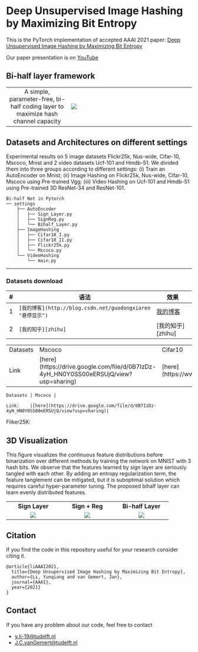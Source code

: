 # Deep Unsupervised Image Hashing by Maximizing Bit Entropy

This is the PyTorch implementation of accepted AAAI 2021 paper: [Deep Unsupervised Image Hashing by Maximizing Bit Entropy](https://arxiv.org/abs/2012.12334)

Our paper presentation is on [YouTube](https://www.youtube.com/watch?v=riZDqdTrNrg)


## Bi-half layer framework
<table border=0 >
	<tbody>
    <tr>
		<tr>
			<td width="19%" align="center"> A simple, parameter-free, bi-half coding layer to maximize hash
channel capacity
  </td>
			<td width="40%" > <img src="https://raw.githubusercontent.com/liyunqianggyn/Deep-Unsupervised-Image-Hashing-by-Maximizing-Bit-Entropy/master/bi_half layer.png"> </td>
		</tr>
	</tbody>
</table>


## Datasets and Architectures on different settings
Experimental results on 5 image datasets
Flickr25k, Nus-wide, Cifar-10, Mscoco, Mnist and 2 video
datasets Ucf-101 and Hmdb-51. 
We divided them into three groups according to different settings: (i) Train an AutoEncoder on Mnist; (ii) Image Hashing on Flickr25k, Nus-wide, Cifar-10, Mscoco using Pre-trained Vgg; (iii) Video Hashing on Ucf-101 and Hmdb-51 using Pre-trained 3D ResNet-34 and ResNet-101.

```
Bi-half Net in Pytorch
── settings
    ├── AutoEncoder 
    │   ├── Sign_Layer.py
    │   ├── SignReg.py
    │   └── Bihalf_Layer.py
    ├── ImageHashing
    │   ├── Cifar10_I.py
    │   ├── Cifar10_II.py
    │   ├── Flickr25k.py
    │   └── Mscoco.py
    └── VideoHashing
        └── main.py
```


------
### Datasets download

|#|语法|效果|
|---|----|-----|
|1|`[我的博客](http://blog.csdn.net/guodongxiaren "悬停显示")`|[我的博客](http://blog.csdn.net/guodongxiaren "悬停显示")|
|2|`[我的知乎][zhihu] `|[我的知乎][zhihu] |


<table>
    <tr>
        <td>Datasets</td><td>Mscoco</td><td>Cifar10</td><td>paper</td>
    </tr>
    <tr>
        <td >Link</td><td > [here](https://drive.google.com/file/d/0B7IzDz-4yH_HN0Y0SS00eERSUjQ/view?usp=sharing) </td> <td >[here](https://www.cs.toronto.edu/~kriz/cifar.html)</td> <td >0.6755</td>
    </tr>
</table>

 
```
Datasets | Mscoco |

Link:    |[here](https://drive.google.com/file/d/0B7IzDz-4yH_HN0Y0SS00eERSUjQ/view?usp=sharing)|
```





Fliker25K: 

## 3D Visualization
This figure visualizes the continuous feature distributions before binarization over different methods by training the network on MNIST with 3 hash bits. We observe that the features learned by sign layer are seriously tangled with each other. By adding an entropy regularization term, the feature tanglement can be mitigated, but it is suboptimal solution which
requires careful hyper-parameter tuning. The proposed bihalf layer can learn evenly distributed features. 

<table border=0 width="50px" >
	<tbody> 
    <tr>		<td width="27%" align="center"> <strong>Sign Layer</strong> </td>
			<td width="27%" align="center"> <strong>Sign + Reg</strong> </td>
			<td width="27%" align="center"> <strong>Bi-half Layer</strong> </td>
		</tr>
<tr>
			<td width="27%" align="center"> <img src="https://raw.githubusercontent.com/liyunqianggyn/Deep-Unsupervised-Image-Hashing-by-Maximizing-Bit-Entropy/master/AutoEncoder/gif/sign_.gif"> </td>
			<td width="27%" align="center"> <img src="https://raw.githubusercontent.com/liyunqianggyn/Deep-Unsupervised-Image-Hashing-by-Maximizing-Bit-Entropy/master/AutoEncoder/gif/Signreg_.gif"> </td>
			<td width="27%" align="center"> <img src="https://raw.githubusercontent.com/liyunqianggyn/Deep-Unsupervised-Image-Hashing-by-Maximizing-Bit-Entropy/master/AutoEncoder/gif/bihalf_.gif"> </td>
		</tr>
	</tbody>
</table>


## Citation

If you find the code in this repository useful for your research consider citing it.

```
@article{liAAAI2021,
  title={Deep Unsupervised Image Hashing by Maximizing Bit Entropy},
  author={Li, Yunqiang and van Gemert, Jan},
  journal={AAAI},
  year={2021}
}
```
## Contact
If you have any problem about our code, feel free to contact

 - y.li-19@tudelft.nl
 - J.C.vanGemert@tudelft.nl
 
 

 
 
 
 


